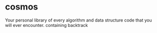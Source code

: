 # cosmos
Your personal library of every algorithm and data structure code that you will ever encounter.
containing backtrack
